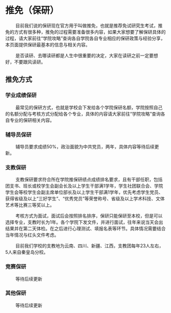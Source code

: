 # 推免（保研）
 &emsp; &emsp;目前我们说的保研现在官方用于叫做推免，也就是推荐免试研究生考试，推免的方式有很多种，推免的过程需要准备很多内容，如果大家想要了解保研具体的过程，请大家前往“学院攻略”查询各自学院各自专业相应的保研政策与经验分享，本页面提供保研最基本的信息与相关内容。
 
 &emsp; &emsp;是否读研、去哪读研都是人生中很重要的决定，大家在读研之前一定要想好，不要跟风读研。
## 推免方式
### 学业成绩保研
 &emsp; &emsp;最常见的保研方式，也就是学校会下发给各个学院保研名额，学院按照自己的名额分配与考核方式分配给各个专业，具体的内容请大家前往“学院攻略”查询各自专业的保研相关内容。
### 辅导员保研
 &emsp; &emsp;辅导员要求成绩50%，政治面貌为中共党员，两年，具体内容等待后续更新。
### 支教保研
 &emsp; &emsp;支教保研要求符合所在学院推保研绩点成绩排名要求，且有干部任职，包括团支书、班长或校学生会副会长及以上学生干部满1学年，学生社团联合会、学院学生会等校学生会副主席单位部长及以上学生干部满1学年，优先考虑学生党员、获得省级及以上“三好学生”、“优秀党员”等荣誉称号、省级及以上学术科技、文体艺术等比赛三等奖以上。

  &emsp; &emsp;考核方式为面试，面试后会按照排名排序，保研只能保研至本校，但是可以选择专业，支教时长为1年。各个学院下发文件，并进行面试，往年来说当天会出结果并在第二天体检。在之后进行心理测试、填报名表等环节。具体情况需要结合当年情况与红头文件考虑。

 &emsp; &emsp;目前我们学校的支教地为云南、四川、新疆、江西，支教团每年23人左右，5人来自秦皇岛分校。
### 竞赛保研
 &emsp; &emsp;等待后续更新
### 其他保研
 &emsp; &emsp;等待后续更新

